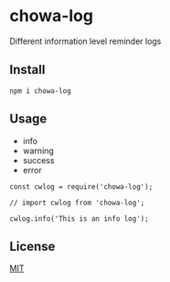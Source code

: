 # chowa-log

Different information level reminder logs

## Install

```
npm i chowa-log
```

## Usage

* info
* warning
* success
* error

```
const cwlog = require('chowa-log');

// import cwlog from 'chowa-log';

cwlog.info('This is an info log');
```

## License

[MIT](http://opensource.org/licenses/MIT)
